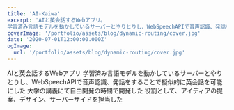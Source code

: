 ```yaml
---
title: 'AI-Kaiwa'
excerpt: 'AIと英会話するWebアプリ。
学習済み言語モデルを動かしているサーバーとやりとりし、WebSpeechAPIで音声認識、発話をすることで擬似的に英会話を可能にした。'
coverImage: '/portfolio/assets/blog/dynamic-routing/cover.jpg'
date: '2020-07-01T12:00:00.000Z'
ogImage:
  url: '/portfolio/assets/blog/dynamic-routing/cover.jpg'
---
```


AIと英会話するWebアプリ
学習済み言語モデルを動かしているサーバーとやりとりし、WebSpeechAPIで音声認識、発話をすることで擬似的に英会話を可能にした
大学の講義にて自由開発の時間で開発した
役割として、アイディアの提案、デザイン、サーバーサイドを担当した